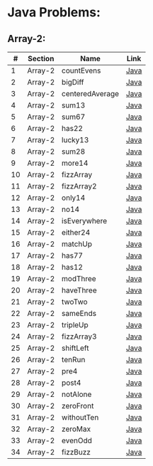 Java Problems:
===============

Array-2:
---------


| # | Section | Name | Link |
|--------|----------|-------------|----------------|
| 1 | Array-2 | countEvens | [Java](001-countEvens/countEvens.java) |
| 2 | Array-2 | bigDiff | [Java](002-bigDiff/bigDiff.java) |
| 3 | Array-2 | centeredAverage | [Java](003-centeredAverage/centeredAverage.java) |
| 4 | Array-2 | sum13 | [Java](004-sum13/sum13.java) |
| 5 | Array-2 | sum67 | [Java](005-sum67/sum67.java) |
| 6 | Array-2 | has22 | [Java](006-has22/has22.java) |
| 7 | Array-2 | lucky13 | [Java](007-lucky13/lucky13.java) |
| 8 | Array-2 | sum28 | [Java](008-sum28/sum28.java) |
| 9 | Array-2 | more14 | [Java](009-more14/more14.java) |
| 10 | Array-2 | fizzArray | [Java](010-fizzArray/fizzArray.java) |
| 11 | Array-2 | fizzArray2 | [Java](011-fizzArray2/fizzArray2.java) |
| 12 | Array-2 | only14 | [Java](012-only14/only14.java) |
| 13 | Array-2 | no14 | [Java](013-no14/no14.java) |
| 14 | Array-2 | isEverywhere | [Java](014-isEverywhere/isEverywhere.java) |
| 15 | Array-2 | either24 | [Java](015-either24/either24.java) |
| 16 | Array-2 | matchUp | [Java](016-matchUp/matchUp.java) |
| 17 | Array-2 | has77 | [Java](017-has77/has77.java) |
| 18 | Array-2 | has12 | [Java](018-has12/has12.java) |
| 19 | Array-2 | modThree | [Java](019-modThree/modThree.java) |
| 20 | Array-2 | haveThree | [Java](020-haveThree/haveThree.java) |
| 21 | Array-2 | twoTwo | [Java](021-twoTwo/twoTwo.java) |
| 22 | Array-2 | sameEnds | [Java](022-sameEnds/sameEnds.java) |
| 23 | Array-2 | tripleUp | [Java](023-tripleUp/tripleUp.java) |
| 24 | Array-2 | fizzArray3 | [Java](024-fizzArray3/fizzArray3.java) |
| 25 | Array-2 | shiftLeft | [Java](025-shiftLeft/shiftLeft.java) |
| 26 | Array-2 | tenRun | [Java](026-tenRun/tenRun.java) |
| 27 | Array-2 | pre4 | [Java](027-pre4/pre4.java) |
| 28 | Array-2 | post4 | [Java](028-post4/post4.java) |
| 29 | Array-2 | notAlone | [Java](029-notAlone/notAlone.java) |
| 30 | Array-2 | zeroFront | [Java](030-zeroFront/zeroFront.java) |
| 31 | Array-2 | withoutTen | [Java](031-withoutTen/withoutTen.java) |
| 32 | Array-2 | zeroMax | [Java](032-zeroMax/zeroMax.java) |
| 33 | Array-2 | evenOdd | [Java](033-evenOdd/evenOdd.java) |
| 34 | Array-2 | fizzBuzz | [Java](034-fizzBuzz/fizzBuzz.java) |
